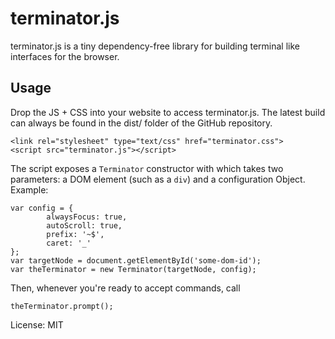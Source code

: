 terminator.js
=============

terminator.js is a tiny dependency-free library for building terminal like interfaces for the browser.

## Usage

Drop the JS + CSS into your website to access terminator.js. The latest build can always be found in the dist/ folder of the GitHub repository.

    <link rel="stylesheet" type="text/css" href="terminator.css">
    <script src="terminator.js"></script>
    
The script exposes a `Terminator` constructor with which takes two parameters: a DOM element (such as a `div`) and a configuration Object. Example:

    var config = {
            alwaysFocus: true,
            autoScroll: true,
            prefix: '~$',
            caret: '_'
    };
    var targetNode = document.getElementById('some-dom-id');
    var theTerminator = new Terminator(targetNode, config);
    
Then, whenever you're ready to accept commands, call

    theTerminator.prompt();

License: MIT